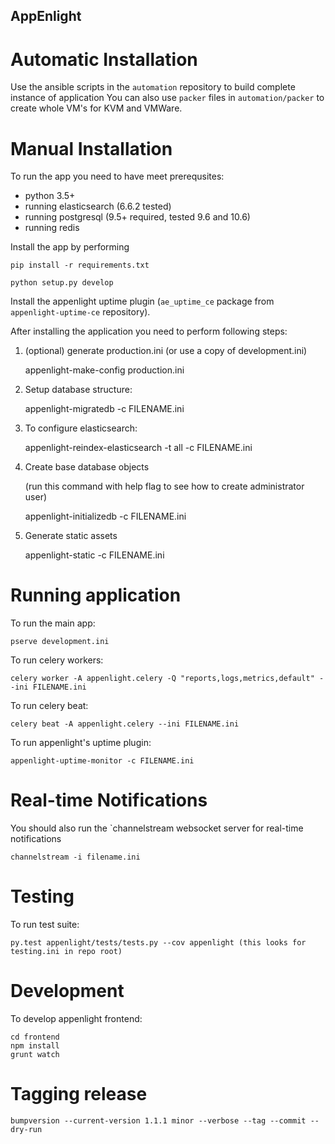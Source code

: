 AppEnlight
-----------

Automatic Installation
======================

Use the ansible scripts in the `automation` repository to build complete instance of application
You can also use `packer` files in `automation/packer` to create whole VM's for KVM and VMWare.

Manual Installation
===================

To run the app you need to have meet prerequsites:

- python 3.5+
- running elasticsearch (6.6.2 tested)
- running postgresql (9.5+ required, tested 9.6 and 10.6)
- running redis

Install the app by performing

    pip install -r requirements.txt
    
    python setup.py develop

Install the appenlight uptime plugin (`ae_uptime_ce` package from `appenlight-uptime-ce` repository).

After installing the application you need to perform following steps:

1. (optional) generate production.ini (or use a copy of development.ini)


    appenlight-make-config production.ini

2. Setup database structure:


    appenlight-migratedb -c FILENAME.ini

3. To configure elasticsearch:


    appenlight-reindex-elasticsearch -t all -c FILENAME.ini

4. Create base database objects 

   (run this command with help flag to see how to create administrator user)


    appenlight-initializedb -c FILENAME.ini

5. Generate static assets


    appenlight-static -c FILENAME.ini

Running application
===================

To run the main app:

    pserve development.ini

To run celery workers:

    celery worker -A appenlight.celery -Q "reports,logs,metrics,default" --ini FILENAME.ini

To run celery beat:

    celery beat -A appenlight.celery --ini FILENAME.ini

To run appenlight's uptime plugin:

    appenlight-uptime-monitor -c FILENAME.ini

Real-time Notifications
=======================

You should also run the `channelstream websocket server for real-time notifications

    channelstream -i filename.ini
    
Testing
=======

To run test suite:

    py.test appenlight/tests/tests.py --cov appenlight (this looks for testing.ini in repo root)


Development
===========

To develop appenlight frontend:

    cd frontend
    npm install
    grunt watch


Tagging release
===============

    bumpversion --current-version 1.1.1 minor --verbose --tag --commit --dry-run
